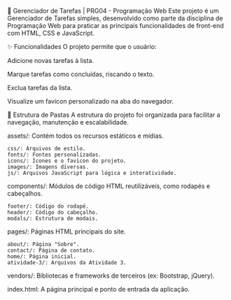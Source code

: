 🚀 Gerenciador de Tarefas | PRG04 - Programação Web
Este projeto é um Gerenciador de Tarefas simples, desenvolvido como parte da disciplina de Programação Web para praticar as principais funcionalidades de front-end com HTML, CSS e JavaScript.

✨ Funcionalidades
O projeto permite que o usuário:

Adicione novas tarefas à lista.

Marque tarefas como concluídas, riscando o texto.

Exclua tarefas da lista.

Visualize um favicon personalizado na aba do navegador.

📁 Estrutura de Pastas
A estrutura do projeto foi organizada para facilitar a navegação, manutenção e escalabilidade.

assets/: Contém todos os recursos estáticos e mídias.

    css/: Arquivos de estilo.
    fonts/: Fontes personalizadas.
    icons/: Ícones e o favicon do projeto.
    images/: Imagens diversas.
    js/: Arquivos JavaScript para lógica e interatividade.

components/: Módulos de código HTML reutilizáveis, como rodapés e cabeçalhos.

    footer/: Código do rodapé.
    header/: Código do cabeçalho.
    modals/: Estrutura de modais.

pages/: Páginas HTML principais do site.

    about/: Página "Sobre".
    contact/: Página de contato.
    home/: Página inicial.
    atividade-3/: Arquivos da Atividade 3.

vendors/: Bibliotecas e frameworks de terceiros (ex: Bootstrap, jQuery).

index.html: A página principal e ponto de entrada da aplicação.